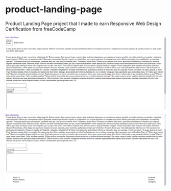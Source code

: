 # product-landing-page
Product Landing Page project that I made to earn Responsive Web Design Certification from freeCodeCamp

![](screenshot.png)

![](screenshot1.png)
